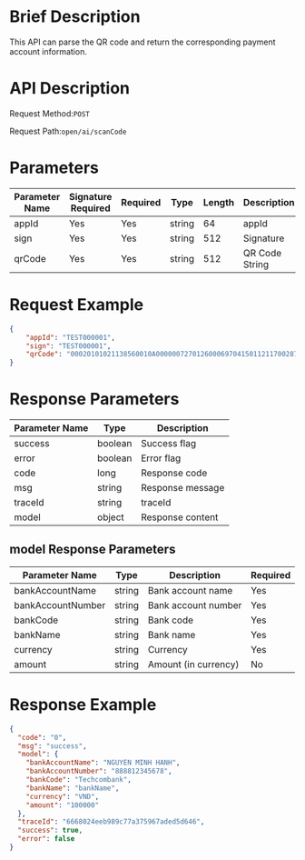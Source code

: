 # Brief Description

This API can parse the QR code and return the corresponding payment account information.

# API Description

Request Method:`POST`

Request Path:`open/ai/scanCode`

# Parameters

| Parameter Name | Signature Required | Required | Type   | Length | Description    |
| -------------- | ------------------ | -------- | ------ | ------ | -------------- |
| appId          | Yes                | Yes      | string | 64     | appId          |
| sign           | Yes                | Yes      | string | 512    | Signature      |
| qrCode         | Yes                | Yes      | string | 512    | QR Code String |

# Request Example

```json
{
    "appId": "TEST000001",
    "sign": "TEST000001",
    "qrCode": "00020101021138560010A0000007270126000697041501121170028740400208QRIBFTTA53037045802VN63048A1C"
}
```

# Response Parameters

| Parameter Name | Type    | Description      |
| -------------- | ------- | ---------------- |
| success        | boolean | Success flag     |
| error          | boolean | Error flag       |
| code           | long    | Response code    |
| msg            | string  | Response message |
| traceId        | string  | traceId          |
| model          | object  | Response content |

## model Response Parameters

| Parameter Name    | Type   | Description          | Required |
| ----------------- | ------ | -------------------- | -------- |
| bankAccountName   | string | Bank account name    | Yes      |
| bankAccountNumber | string | Bank account number  | Yes      |
| bankCode          | string | Bank code            | Yes      |
| bankName          | string | Bank name            | Yes      |
| currency          | string | Currency             | Yes      |
| amount            | string | Amount (in currency) | No       |

# Response Example

```json
{
  "code": "0",
  "msg": "success",
  "model": {
    "bankAccountName": "NGUYEN MINH HANH",
    "bankAccountNumber": "888812345678",
    "bankCode": "Techcombank",
    "bankName": "bankName",
    "currency": "VND",
    "amount": "100000"
  },
  "traceId": "6668024eeb989c77a375967aded5d646",
  "success": true,
  "error": false
}
```